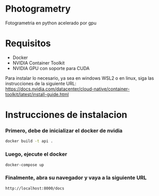 # Photogrametry
Fotogrametria en python acelerado por gpu

# Requisitos
- Docker
- NVIDIA Container Toolkit
- NVIDIA GPU con soporte para CUDA

Para instalar lo necesario, ya sea en windows WSL2 o en linux, siga las instrucciones de la siguiente URL:
https://docs.nvidia.com/datacenter/cloud-native/container-toolkit/latest/install-guide.html

# Instrucciones de instalacion
### Primero, debe de inicializar el docker de nvidia
```bash
docker build -t api .
```

### Luego, ejecute el docker
```bash
docker-compose up
```

### Finalmente, abra su navegador y vaya a la siguiente URL
```bash
http://localhost:8000/docs
```
